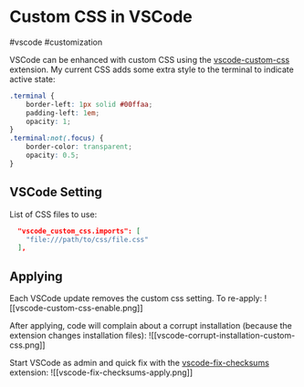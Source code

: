 # Custom CSS in VSCode
#vscode #customization

VSCode can be enhanced with custom CSS using the [vscode-custom-css](https://github.com/be5invis/vscode-custom-css) extension. My current CSS adds some extra style to the terminal to indicate active state:

```css
.terminal {  
    border-left: 1px solid #00ffaa;  
    padding-left: 1em;  
    opacity: 1;  
}  
.terminal:not(.focus) {  
    border-color: transparent;  
    opacity: 0.5;  
}
```

## VSCode Setting
List of CSS files to use:

```json
  "vscode_custom_css.imports": [
    "file:///path/to/css/file.css"
  ],
```

## Applying
Each VSCode update removes the custom css setting. To re-apply:
![[vscode-custom-css-enable.png]]

After applying, code will complain about a corrupt installation (because the extension changes installation files):
![[vscode-corrupt-installation-custom-css.png]]

Start VSCode as admin and quick fix with the [vscode-fix-checksums](https://github.com/lehni/vscode-fix-checksums) extension:
![[vscode-fix-checksums-apply.png]]
